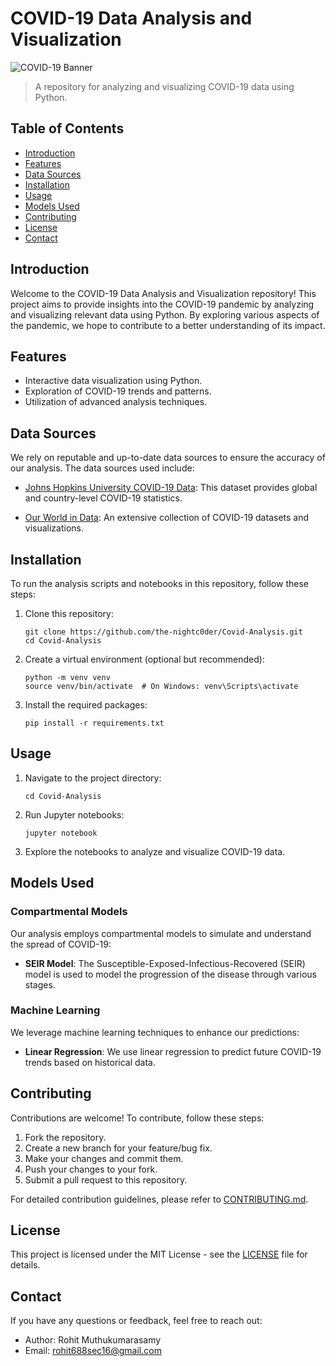 # COVID-19 Data Analysis and Visualization

![COVID-19 Banner](https://images.unsplash.com/photo-1584931423298-c576fda54bd2?ixlib=rb-4.0.3&ixid=M3wxMjA3fDB8MHxwaG90by1wYWdlfHx8fGVufDB8fHx8fA%3D%3D&auto=format&fit=crop&w=1170&q=80)

> A repository for analyzing and visualizing COVID-19 data using Python.

## Table of Contents

- [Introduction](#introduction)
- [Features](#features)
- [Data Sources](#data-sources)
- [Installation](#installation)
- [Usage](#usage)
- [Models Used](#models-used)
- [Contributing](#contributing)
- [License](#license)
- [Contact](#contact)

## Introduction

Welcome to the COVID-19 Data Analysis and Visualization repository! This project aims to provide insights into the COVID-19 pandemic by analyzing and visualizing relevant data using Python. By exploring various aspects of the pandemic, we hope to contribute to a better understanding of its impact.

## Features

- Interactive data visualization using Python.
- Exploration of COVID-19 trends and patterns.
- Utilization of advanced analysis techniques.

## Data Sources

We rely on reputable and up-to-date data sources to ensure the accuracy of our analysis. The data sources used include:

- [Johns Hopkins University COVID-19 Data](https://github.com/CSSEGISandData/COVID-19): This dataset provides global and country-level COVID-19 statistics.

- [Our World in Data](https://ourworldindata.org/coronavirus): An extensive collection of COVID-19 datasets and visualizations.

## Installation

To run the analysis scripts and notebooks in this repository, follow these steps:

1. Clone this repository:
   ```
   git clone https://github.com/the-nightc0der/Covid-Analysis.git
   cd Covid-Analysis
   ```

2. Create a virtual environment (optional but recommended):
   ```
   python -m venv venv
   source venv/bin/activate  # On Windows: venv\Scripts\activate
   ```

3. Install the required packages:
   ```
   pip install -r requirements.txt
   ```

## Usage

1. Navigate to the project directory:
   ```
   cd Covid-Analysis
   ```

2. Run Jupyter notebooks:
   ```
   jupyter notebook
   ```

3. Explore the notebooks to analyze and visualize COVID-19 data.

## Models Used

### Compartmental Models

Our analysis employs compartmental models to simulate and understand the spread of COVID-19:

- **SEIR Model**: The Susceptible-Exposed-Infectious-Recovered (SEIR) model is used to model the progression of the disease through various stages.

### Machine Learning

We leverage machine learning techniques to enhance our predictions:

- **Linear Regression**: We use linear regression to predict future COVID-19 trends based on historical data.

## Contributing

Contributions are welcome! To contribute, follow these steps:

1. Fork the repository.
2. Create a new branch for your feature/bug fix.
3. Make your changes and commit them.
4. Push your changes to your fork.
5. Submit a pull request to this repository.

For detailed contribution guidelines, please refer to [CONTRIBUTING.md](CONTRIBUTING.md).

## License

This project is licensed under the MIT License - see the [LICENSE](LICENSE) file for details.

## Contact

If you have any questions or feedback, feel free to reach out:

- Author: Rohit Muthukumarasamy
- Email: rohit688sec16@gmail.com
```
